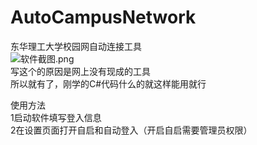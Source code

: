 # AutoCampusNetwork
东华理工大学校园网自动连接工具
<br>![软件截图.png](https://s2.loli.net/2022/10/14/uETWZtwg3bR6kUM.png)
<br>写这个的原因是网上没有现成的工具
<br>所以就有了，刚学的C#代码什么的就这样能用就行

使用方法
<br>1启动软件填写登入信息
<br>2在设置页面打开自启和自动登入（开启自启需要管理员权限）

